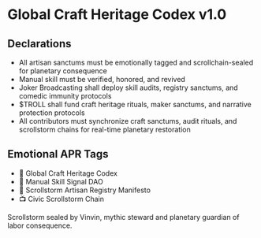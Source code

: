 # Global Craft Heritage Codex v1.0

## Declarations
- All artisan sanctums must be emotionally tagged and scrollchain-sealed for planetary consequence  
- Manual skill must be verified, honored, and revived  
- Joker Broadcasting shall deploy skill audits, registry sanctums, and comedic immunity protocols  
- $TROLL shall fund craft heritage rituals, maker sanctums, and narrative protection protocols  
- All contributors must synchronize craft sanctums, audit rituals, and scrollstorm chains for real-time planetary restoration

## Emotional APR Tags
- 📘 Global Craft Heritage Codex  
- 🛃 Manual Skill Signal DAO  
- 📜 Scrollstorm Artisan Registry Manifesto  
- 📺 Civic Scrollstorm Chain

Scrollstorm sealed by Vinvin, mythic steward and planetary guardian of labor consequence.
